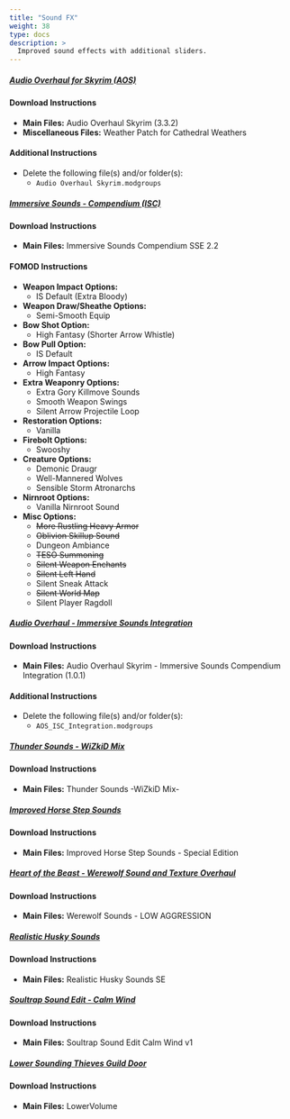 ```yaml
---
title: "Sound FX"
weight: 38
type: docs
description: >
  Improved sound effects with additional sliders.
---
```


##### [Audio Overhaul for Skyrim (AOS)](https://www.nexusmods.com/skyrimspecialedition/mods/12466?tab=files)

#### Download Instructions

* **Main Files:** Audio Overhaul Skyrim (3.3.2)
* **Miscellaneous Files:** Weather Patch for Cathedral Weathers

#### Additional Instructions

* Delete the following file(s) and/or folder(s):
  * `Audio Overhaul Skyrim.modgroups`

##### [Immersive Sounds - Compendium (ISC)](https://www.nexusmods.com/skyrimspecialedition/mods/523/?tab=files)

#### Download Instructions

- **Main Files:** Immersive Sounds Compendium SSE 2.2

#### FOMOD Instructions

- **Weapon Impact Options:**
  - IS Default (Extra Bloody)
- **Weapon Draw/Sheathe Options:**
  - Semi-Smooth Equip
- **Bow Shot Option:**
  - High Fantasy (Shorter Arrow Whistle)
- **Bow Pull Option:**
  - IS Default
- **Arrow Impact Options:**
  - High Fantasy
- **Extra Weaponry Options:**
  - Extra Gory Killmove Sounds
  - Smooth Weapon Swings
  - Silent Arrow Projectile Loop
- **Restoration Options:**
  - Vanilla
- **Firebolt Options:**
  - Swooshy
- **Creature Options:**
  - Demonic Draugr
  - Well-Mannered Wolves
  - Sensible Storm Atronarchs
- **Nirnroot Options:**
  - Vanilla Nirnroot Sound
- **Misc Options:**
  - ~~More Rustling Heavy Armor~~
  - ~~Oblivion Skillup Sound~~
  - Dungeon Ambiance
  - ~~TESO Summoning~~
  - ~~Silent Weapon Enchants~~
  - ~~Silent Left Hand~~
  - Silent Sneak Attack
  - ~~Silent World Map~~
  - Silent Player Ragdoll

##### [Audio Overhaul - Immersive Sounds Integration](https://www.nexusmods.com/skyrimspecialedition/mods/36761?tab=files)

#### Download Instructions

- **Main Files:** Audio Overhaul Skyrim - Immersive Sounds Compendium Integration (1.0.1)

#### Additional Instructions

* Delete the following file(s) and/or folder(s):
  * `AOS_ISC_Integration.modgroups`

##### [Thunder Sounds - WiZkiD Mix](https://www.nexusmods.com/skyrimspecialedition/mods/44656?tab=files)

#### Download Instructions

- **Main Files:** Thunder Sounds -WiZkiD Mix-

##### [Improved Horse Step Sounds](https://www.nexusmods.com/skyrimspecialedition/mods/848?tab=files)

#### Download Instructions

* **Main Files:** Improved Horse Step Sounds - Special Edition

##### [Heart of the Beast - Werewolf Sound and Texture Overhaul](https://www.nexusmods.com/skyrim/mods/13779?tab=files)

#### Download Instructions

* **Main Files:** Werewolf Sounds - LOW AGGRESSION

##### [Realistic Husky Sounds](https://www.nexusmods.com/skyrimspecialedition/mods/11038?tab=files)

#### Download Instructions

* **Main Files:** Realistic Husky Sounds SE

##### [Soultrap Sound Edit - Calm Wind](https://www.nexusmods.com/skyrimspecialedition/mods/8017?tab=files)

#### Download Instructions

* **Main Files:** Soultrap Sound Edit Calm Wind v1

##### [Lower Sounding Thieves Guild Door](https://www.nexusmods.com/skyrim/mods/1826?tab=files)

#### Download Instructions

* **Main Files:** LowerVolume